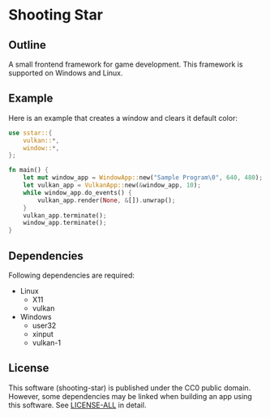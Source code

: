 # Shooting Star

## Outline

A small frontend framework for game development. This framework is supported on Windows and Linux.

## Example

Here is an example that creates a window and clears it default color:

```rust
use sstar::{
    vulkan::*,
    window::*,
};

fn main() {
    let mut window_app = WindowApp::new("Sample Program\0", 640, 480);
    let vulkan_app = VulkanApp::new(&window_app, 10);
    while window_app.do_events() {
        vulkan_app.render(None, &[]).unwrap();
    }
    vulkan_app.terminate();
    window_app.terminate();
}
```

## Dependencies

Following dependencies are required:

* Linux
  * X11
  * vulkan
* Windows
  * user32
  * xinput
  * vulkan-1

## License

This software (shooting-star) is published under the CC0 public domain.
However, some dependencies may be linked when building an app using this software.
See [LICENSE-ALL](https://github.com/Tengu712/shooting-star/LICENSE-ALL) in detail.
